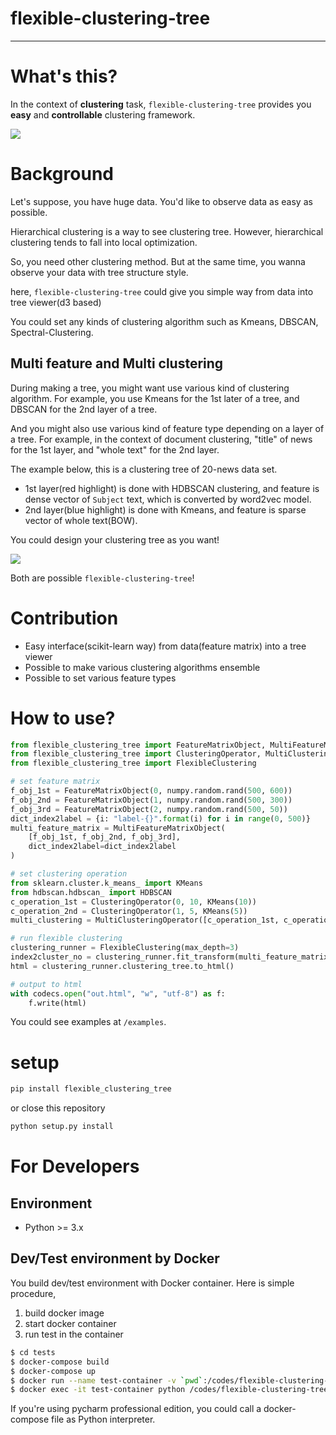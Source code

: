 # flexible-clustering-tree

- - -

# What's this?

In the context of __clustering__ task, `flexible-clustering-tree` provides you __easy__ and __controllable__ clustering framework.

![](https://user-images.githubusercontent.com/1772712/47308081-9980cd00-d66b-11e8-98c0-a275db021cd7.gif) 

# Background

Let's suppose, you have huge data. You'd like to observe data as easy as possible.

Hierarchical clustering is a way to see clustering tree.
However, hierarchical clustering tends to fall into local optimization.

So, you need other clustering method.
But at the same time, you wanna observe your data with tree structure style.

here, `flexible-clustering-tree` could give you simple way from data into tree viewer(d3 based)

You could set any kinds of clustering algorithm such as Kmeans, DBSCAN, Spectral-Clustering.

## Multi feature and Multi clustering

During making a tree, you might want use various kind of clustering algorithm.
For example, you use Kmeans for the 1st later of a tree, and DBSCAN for the 2nd layer of a tree.

And you might also use various kind of feature type depending on a layer of a tree. 
For example, in the context of document clustering, "title" of news for the 1st layer, and "whole text" for the 2nd layer.

The example below, this is a clustering tree of 20-news data set.

- 1st layer(red highlight) is done with HDBSCAN clustering, and feature is dense vector of `Subject` text, which is converted by word2vec model.
- 2nd layer(blue highlight) is done with Kmeans, and feature is sparse vector of whole text(BOW). 

You could design your clustering tree as you want! 

![](https://user-images.githubusercontent.com/1772712/47308468-abaf3b00-d66c-11e8-9a08-26facc39e80e.png)

Both are possible `flexible-clustering-tree`!

# Contribution

- Easy interface(scikit-learn way) from data(feature matrix) into a tree viewer
- Possible to make various clustering algorithms ensemble
- Possible to set various feature types

# How to use?

```python
from flexible_clustering_tree import FeatureMatrixObject, MultiFeatureMatrixObject
from flexible_clustering_tree import ClusteringOperator, MultiClusteringOperator
from flexible_clustering_tree import FlexibleClustering

# set feature matrix
f_obj_1st = FeatureMatrixObject(0, numpy.random.rand(500, 600))
f_obj_2nd = FeatureMatrixObject(1, numpy.random.rand(500, 300))
f_obj_3rd = FeatureMatrixObject(2, numpy.random.rand(500, 50))
dict_index2label = {i: "label-{}".format(i) for i in range(0, 500)}
multi_feature_matrix = MultiFeatureMatrixObject(
    [f_obj_1st, f_obj_2nd, f_obj_3rd],
    dict_index2label=dict_index2label
)

# set clustering operation
from sklearn.cluster.k_means_ import KMeans
from hdbscan.hdbscan_ import HDBSCAN
c_operation_1st = ClusteringOperator(0, 10, KMeans(10))
c_operation_2nd = ClusteringOperator(1, 5, KMeans(5))
multi_clustering = MultiClusteringOperator([c_operation_1st, c_operation_2nd])

# run flexible clustering
clustering_runner = FlexibleClustering(max_depth=3)
index2cluster_no = clustering_runner.fit_transform(multi_feature_matrix, multi_clustering)
html = clustering_runner.clustering_tree.to_html()

# output to html
with codecs.open("out.html", "w", "utf-8") as f:
    f.write(html)
```

You could see examples at `/examples`.


# setup

```bash
pip install flexible_clustering_tree
```

or close this repository 

```bash
python setup.py install
```

# For Developers

## Environment

- Python >= 3.x
    
## Dev/Test environment by Docker

You build dev/test environment with Docker container.
Here is simple procedure,

1. build docker image
2. start docker container
3. run test in the container

```bash
$ cd tests
$ docker-compose build
$ docker-compose up
$ docker run --name test-container -v `pwd`:/codes/flexible-clustering-tree/ -dt tests_dev_env
$ docker exec -it test-container python /codes/flexible-clustering-tree/setup.py test
```

If you're using pycharm professional edition, you could call a docker-compose file as Python interpreter.
 



